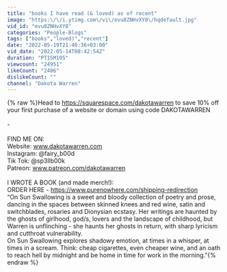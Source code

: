 ```yaml
---
title: "books I have read (& loved) as of recent"
image: "https:\/\/i.ytimg.com\/vi\/evu8ZNHvXY8\/hqdefault.jpg"
vid_id: "evu8ZNHvXY8"
categories: "People-Blogs"
tags: ["books","loved)","recent"]
date: "2022-05-19T21:46:36+03:00"
vid_date: "2022-05-14T08:42:54Z"
duration: "PT15M10S"
viewcount: "24951"
likeCount: "2406"
dislikeCount: ""
channel: "Dakota Warren"
---
```

{% raw %}Head to <a rel="nofollow" target="blank" href="https://squarespace.com/dakotawarren">https://squarespace.com/dakotawarren</a> to save 10% off your first purchase of a website or domain using code DAKOTAWARREN<br /><br />-<br /><br />FIND ME ON:<br />Website: www.dakotawarren.com<br />Instagram: @fairy_b00d<br />Tik Tok: @sp3llb00k<br />Patreon: www.patreon.com/dakotawarren<br /><br />I WROTE A BOOK (and made merch!):<br />ORDER HERE - <a rel="nofollow" target="blank" href="https://www.purenowhere.com/shipping-redirection">https://www.purenowhere.com/shipping-redirection</a><br />“On Sun Swallowing is a sweet and bloody collection of poetry and prose, dancing in the spaces between skinned knees and red wine, satin and switchblades, rosaries and Dionysian ecstasy. Her writings are haunted by the ghosts of girlhood, god/s, lovers and the landscape of childhood, but Warren is unflinching - she haunts her ghosts in return, with sharp lyricism and cutthroat vulnerability.<br />On Sun Swallowing explores shadowy emotion, at times in a whisper, at times in a scream. Think: cheap cigarettes, even cheaper wine, and an oath to reach hell by midnight and be home in time for work in the morning.”{% endraw %}
